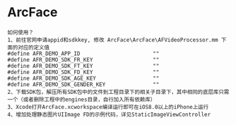 # ArcFace
	如何使用？
	1、前往官网申请appid和sdkkey, 修改 ArcFace\ArcFace\AFVideoProcessor.mm 下面的对应的定义值
	#define AFR_DEMO_APP_ID                       ""
	#define AFR_DEMO_SDK_FR_KEY                   ""
	#define AFR_DEMO_SDK_FT_KEY                   ""
	#define AFR_DEMO_SDK_FD_KEY                   ""
	#define AFR_DEMO_SDK_AGE_KEY                  ""
	#define AFR_DEMO_SDK_GENDER_KEY               ""
	2、下载SDK包，解压所有SDK包中的文件到工程目录下的相关子目录下，其中相同的底层库只需一个（或者删除工程中的engines目录，自行加入所有依赖库）
	3、Xcode打开ArcFace.xcworkspace编译运行即可在iOS8.0以上的iPhone上运行
	4、增加处理静态图片UIImage FD的示例代码，详见StaticImageViewController
